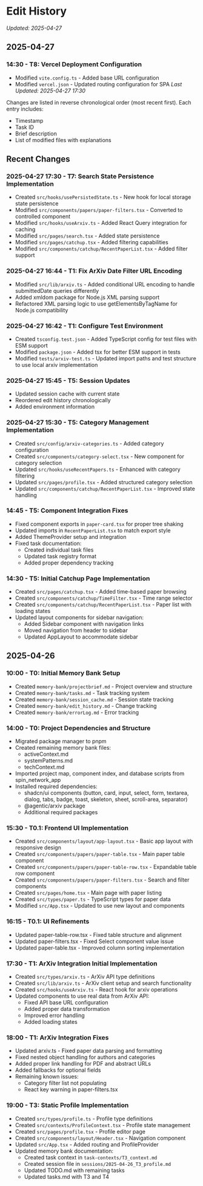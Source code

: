 # Edit History
*Updated: 2025-04-27*

## 2025-04-27
### 14:30 - T8: Vercel Deployment Configuration
- Modified `vite.config.ts` - Added base URL configuration
- Modified `vercel.json` - Updated routing configuration for SPA
*Last Updated: 2025-04-27 17:30*

Changes are listed in reverse chronological order (most recent first).
Each entry includes:
- Timestamp
- Task ID
- Brief description
- List of modified files with explanations

## Recent Changes

### 2025-04-27 17:30 - T7: Search State Persistence Implementation
- Created `src/hooks/usePersistedState.ts` - New hook for local storage state persistence
- Modified `src/components/papers/paper-filters.tsx` - Converted to controlled component
- Modified `src/hooks/useArxiv.ts` - Added React Query integration for caching
- Modified `src/pages/search.tsx` - Added state persistence
- Modified `src/pages/catchup.tsx` - Added filtering capabilities
- Modified `src/components/catchup/RecentPaperList.tsx` - Added filter support


### 2025-04-27 16:44 - T1: Fix ArXiv Date Filter URL Encoding
- Modified `src/lib/arxiv.ts` - Added conditional URL encoding to handle submittedDate queries differently
- Added xmldom package for Node.js XML parsing support
- Refactored XML parsing logic to use getElementsByTagName for Node.js compatibility

### 2025-04-27 16:42 - T1: Configure Test Environment
- Created `tsconfig.test.json` - Added TypeScript config for test files with ESM support
- Modified `package.json` - Added tsx for better ESM support in tests
- Modified `tests/arxiv-test.ts` - Updated import paths and test structure to use local arxiv implementation

### 2025-04-27 15:45 - T5: Session Updates
- Updated session cache with current state
- Reordered edit history chronologically
- Added environment information

### 2025-04-27 15:30 - T5: Category Management Implementation
- Created `src/config/arxiv-categories.ts` - Added category configuration
- Created `src/components/category-select.tsx` - New component for category selection
- Updated `src/hooks/useRecentPapers.ts` - Enhanced with category filtering
- Updated `src/pages/profile.tsx` - Added structured category selection
- Updated `src/components/catchup/RecentPaperList.tsx` - Improved state handling

### 14:45 - T5: Component Integration Fixes
- Fixed component exports in `paper-card.tsx` for proper tree shaking
- Updated imports in `RecentPaperList.tsx` to match export style
- Added ThemeProvider setup and integration
- Fixed task documentation:
  - Created individual task files
  - Updated task registry format
  - Added proper dependency tracking

### 14:30 - T5: Initial Catchup Page Implementation
- Created `src/pages/catchup.tsx` - Added time-based paper browsing
- Created `src/components/catchup/TimeFilter.tsx` - Time range selector
- Created `src/components/catchup/RecentPaperList.tsx` - Paper list with loading states
- Updated layout components for sidebar navigation:
  - Added Sidebar component with navigation links
  - Moved navigation from header to sidebar
  - Updated AppLayout to accommodate sidebar

## 2025-04-26
### 10:00 - T0: Initial Memory Bank Setup
- Created `memory-bank/projectbrief.md` - Project overview and structure
- Created `memory-bank/tasks.md` - Task tracking system
- Created `memory-bank/session_cache.md` - Session state tracking
- Created `memory-bank/edit_history.md` - Change tracking
- Created `memory-bank/errorLog.md` - Error tracking

### 14:00 - T0: Project Dependencies and Structure
- Migrated package manager to pnpm
- Created remaining memory bank files:
  - activeContext.md
  - systemPatterns.md
  - techContext.md
- Imported project map, component index, and database scripts from spin_network_app
- Installed required dependencies:
  - shadcn/ui components (button, card, input, select, form, textarea, dialog, tabs, badge, toast, skeleton, sheet, scroll-area, separator)
  - @agentic/arxiv package
  - Additional required packages

### 15:30 - T0.1: Frontend UI Implementation
- Created `src/components/layout/app-layout.tsx` - Basic app layout with responsive design
- Created `src/components/papers/paper-table.tsx` - Main paper table component
- Created `src/components/papers/paper-table-row.tsx` - Expandable table row component
- Created `src/components/papers/paper-filters.tsx` - Search and filter components
- Created `src/pages/home.tsx` - Main page with paper listing
- Created `src/types/paper.ts` - TypeScript types for paper data
- Modified `src/App.tsx` - Updated to use new layout and components

### 16:15 - T0.1: UI Refinements
- Updated paper-table-row.tsx - Fixed table structure and alignment
- Updated paper-filters.tsx - Fixed Select component value issue
- Updated paper-table.tsx - Improved column sorting implementation

### 17:30 - T1: ArXiv Integration Initial Implementation
- Created `src/types/arxiv.ts` - ArXiv API type definitions
- Created `src/lib/arxiv.ts` - ArXiv client setup and search functionality
- Created `src/hooks/useArxiv.ts` - React hook for arxiv operations
- Updated components to use real data from ArXiv API:
  - Fixed API base URL configuration
  - Added proper data transformation
  - Improved error handling
  - Added loading states

### 18:00 - T1: ArXiv Integration Fixes
- Updated arxiv.ts - Fixed paper data parsing and formatting
- Fixed nested object handling for authors and categories
- Added proper link handling for PDF and abstract URLs
- Added fallbacks for optional fields
- Remaining known issues:
  - Category filter list not populating
  - React key warning in paper-filters.tsx

### 19:00 - T3: Static Profile Implementation
- Created `src/types/profile.ts` - Profile type definitions
- Created `src/contexts/ProfileContext.tsx` - Profile state management
- Created `src/pages/profile.tsx` - Profile editor page
- Created `src/components/layout/Header.tsx` - Navigation component
- Updated `src/App.tsx` - Added routing and ProfileProvider
- Updated memory bank documentation:
  - Created task context in `task-contexts/T3_context.md`
  - Created session file in `sessions/2025-04-26_T3_profile.md`
  - Updated TODO.md with remaining tasks
  - Updated tasks.md with T3 and T4